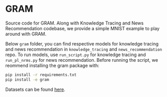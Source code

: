 # GRAM

Source code for GRAM.
Along with Knowledge Tracing and News Recommendation codebase, we provide a simple MNIST example to play around with GRAM. 

Below `gram` folder, you can find respective models for knowledge tracing and news recommendation in `knowledge_tracing` and `news_recommendation` repo. 
To run models, use `run_script.py` for knowledge tracing and `run_pl_nrms.py` for news recommendation. Before running the script, we reommend installing the gram package with:
```bash
pip install -r requirements.txt
pip install -e gram
```

Datasets can be found [here](https://tinyurl.com/gram-datasets).

